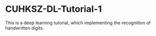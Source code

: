 # CUHKSZ-DL-Tutorial-1
 This is a deep learning tutorial, which implementing the recognition of handwritten digits.
